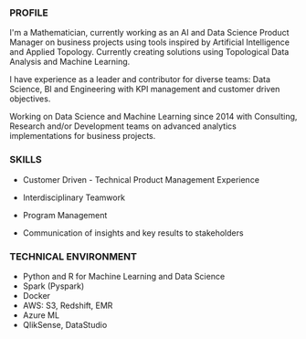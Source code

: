 ### PROFILE

I'm a Mathematician, currently working as an AI and Data Science Product Manager on business projects using tools inspired by Artificial Intelligence and Applied Topology. Currently creating solutions using Topological Data Analysis and Machine Learning.

I have experience as a leader and contributor for diverse teams: Data Science, BI and Engineering with KPI management and customer driven objectives.

Working on Data Science and Machine Learning since 2014 with Consulting, Research and/or Development teams on advanced analytics implementations for business projects.

### SKILLS

* Customer Driven - Technical Product Management Experience

* Interdisciplinary Teamwork

* Program Management

* Communication of insights and key results to stakeholders

### TECHNICAL ENVIRONMENT

- Python and R for Machine Learning and Data Science
- Spark (Pyspark)
- Docker
- AWS: S3, Redshift, EMR
- Azure ML
- QlikSense, DataStudio


[](graph_mappery.png)

